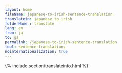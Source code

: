 ```yaml
---
layout: home
fileName: japanese-to-irish-sentence-translation
translatein: japanese_to_irish
folderName : translate
lang: en
from: ja
to: ga
permalink: /japanese-to-irish-sentence-translation
tool: sentence-translations
nointernationalization: true
---
```

{% include section/translateinto.html %}
